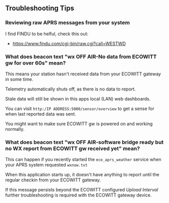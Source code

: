 
## Troubleshooting Tips

### Reviewing raw APRS messages from your system

I find FINDU to be helful, check this out:

* https://www.findu.com/cgi-bin/raw.cgi?call=WESTWD

### What does beacon text "wx OFF AIR-No data from ECOWITT gw for over 60s" mean?

This means your station hasn't received data from your ECOWITT gateway in some time.

Telemetry automatically shuts off, as there is no data to report.

Stale data will still be shown in this apps local (LAN) web dashboards.

You can visit `http:/IP ADDRESS:5000/sensor/overview` to get a sense for when last reported data was sent.

You might want to make sure ECOWITT gw is powered on and working normally.

### What does beacon text "wx OFF AIR-software bridge ready but no WX report from ECOWITT gw received yet" mean?

This can happen if you recently started the `eco_aprs_weather` service when your APRS system requested `wxnow.txt`

When this application starts up, it doesn't have anything to report until the regular checkin from your ECOWITT gateway.

If this message persists beyond the ECOWITT configured *Upload Interval* further troubleshooting is required with the ECOWITT gateway device.

